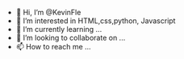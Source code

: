 - 👋 Hi, I’m @KevinFle
- 👀 I’m interested in HTML,css,python, Javascript
- 🌱 I’m currently learning ...
- 💞️ I’m looking to collaborate on ...
- 📫 How to reach me ...

<!---
KevinFle/KevinFle is a ✨ special ✨ repository because its `README.md` (this file) appears on your GitHub profile.
You can click the Preview link to take a look at your changes.
--->

